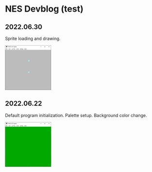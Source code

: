 # NES Devblog (test)


## 2022.06.30

Sprite loading and drawing.

<img src="/img/photo_2022-06-30_18-03-00.jpg" width=30%/>

## 2022.06.22

Default program initialization. Palette setup. Background color change.

<img src="/img/photo_2022-06-22_00-26-33.jpg" width=30%/>

